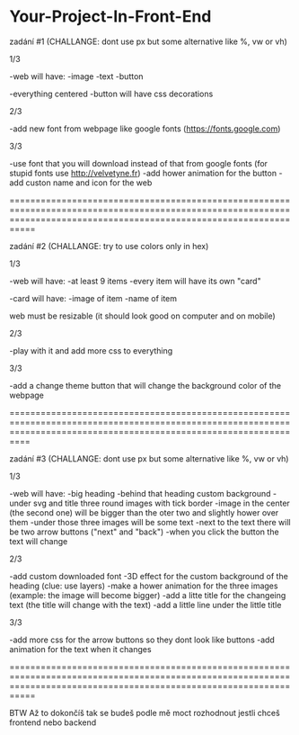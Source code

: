 # Your-Project-In-Front-End

zadání #1 (CHALLANGE: dont use px but some alternative like %, vw or vh)

1/3

-web will have:
  -image
  -text
  -button
  
-everything centered
-button will have css decorations

2/3

-add new font from webpage like google fonts (https://fonts.google.com)

3/3

-use font that you will download instead of that from google fonts (for stupid fonts use http://velvetyne.fr)
-add hower animation for the button
-add custon name and icon for the web

=======================================================================================================================================================================

zadání #2 (CHALLANGE: try to use colors only in hex)

1/3

-web will have:
  -at least 9 items
  -every item will have its own "card"

-card will have:
  -image of item
  -name of item
  
 web must be resizable (it should look good on computer and on mobile)
 
 2/3
 
 -play with it and add more css to everything
 
 3/3
 
 -add a change theme button that will change the background color of the webpage
 
 ======================================================================================================================================================================
 
 zadání #3 (CHALLANGE: dont use px but some alternative like %, vw or vh)
 
 1/3
 
 -web will have:
  -big heading
  -behind that heading custom background
  -under svg and title three round images with tick border
  -image in the center (the second one) will be bigger than the oter two and slightly hower over them
  -under those three images will be some text
  -next to the text there will be two arrow buttons ("next" and "back")
  -when you click the button the text will change
 
 2/3
 
 -add custom downloaded font
 -3D effect for the custom background of the heading (clue: use layers)
 -make a hower animation for the three images (example: the image will become bigger)
 -add a litte title for the changeing text (the title will change with the text)
 -add a little line under the little title 
 
 3/3
 
 -add more css for the arrow buttons so they dont look like buttons
 -add animation for the text when it changes

=======================================================================================================================================================================

BTW Až to dokončíš tak se budeš podle mě moct rozhodnout jestli chceš frontend nebo backend
